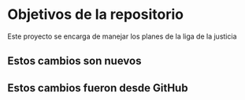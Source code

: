 # Objetivos de la repositorio

Este proyecto se encarga de manejar los planes de la liga de la justicia


## Estos cambios son nuevos 

## Estos cambios fueron desde GitHub
